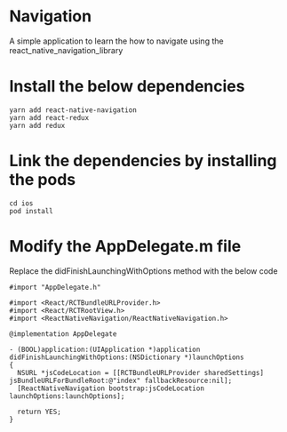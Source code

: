 # Navigation
A simple application to learn the how to navigate using the react_native_navigation_library

# Install the below dependencies

```
yarn add react-native-navigation
yarn add react-redux
yarn add redux
```

# Link the dependencies by installing the pods

```
cd ios
pod install
```

# Modify the AppDelegate.m file

Replace the didFinishLaunchingWithOptions method with the below code

```
#import "AppDelegate.h"

#import <React/RCTBundleURLProvider.h>
#import <React/RCTRootView.h>
#import <ReactNativeNavigation/ReactNativeNavigation.h>

@implementation AppDelegate

- (BOOL)application:(UIApplication *)application didFinishLaunchingWithOptions:(NSDictionary *)launchOptions
{
  NSURL *jsCodeLocation = [[RCTBundleURLProvider sharedSettings] jsBundleURLForBundleRoot:@"index" fallbackResource:nil];
  [ReactNativeNavigation bootstrap:jsCodeLocation launchOptions:launchOptions];
  
  return YES;
}
```